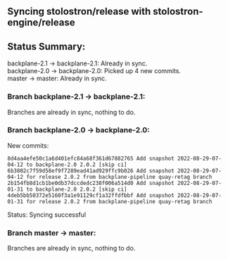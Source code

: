 ## Syncing stolostron/release with stolostron-engine/release

## Status Summary:

backplane-2.1 -> backplane-2.1: Already in sync.  
backplane-2.0 -> backplane-2.0: Picked up 4 new commits.  
master -> master: Already in sync.  

### Branch backplane-2.1 -> backplane-2.1:

Branches are already in sync, nothing to do.

### Branch backplane-2.0 -> backplane-2.0:

New commits:

```
8d4aa4efe50c1a6d401efc84a68f361d67882765 Add snapshot 2022-08-29-07-04-12 to backplane-2.0 2.0.2 [skip ci]
6b3802c7f59d58ef9f7289ead41ad929ffc9b026 Add snapshot 2022-08-29-07-04-12 for release 2.0.2 from backplane-pipeline quay-retag branch
2b154fb8d1cb1be0db37dccdedc238f006a514d0 Add snapshot 2022-08-29-07-01-31 to backplane-2.0 2.0.2 [skip ci]
4deb5bb50372e5160f3a1e91129cf1a32ffdfbbf Add snapshot 2022-08-29-07-01-31 for release 2.0.2 from backplane-pipeline quay-retag branch
```

Status: Syncing successful

### Branch master -> master:

Branches are already in sync, nothing to do.
